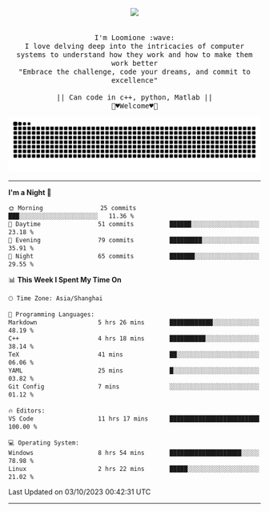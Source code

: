 <p align="center"><img src="https://i.imgur.com/A6bWGFl.gif"/></p>

<p align="center">
  <br />
  <samp>
    I'm Loomione :wave:
    <br />
    I love delving deep into the intricacies of computer systems to understand how they work and how to make them work better
    <br />
    "Embrace the challenge, code your dreams, and commit to excellence"
    <br>
                  <br> || Can code in c++, python, Matlab || <br>
                             🌼♥️Welcome♥️🥰
  </samp>
</p> 
<div align="center">
<picture>
  <source media="(prefers-color-scheme: dark)" srcset="https://raw.githubusercontent.com/Loomione/Loomione/output/github-contribution-grid-snake-dark.svg">
  <source media="(prefers-color-scheme: light)" srcset="https://raw.githubusercontent.com/Loomione/Loomione/output/github-contribution-grid-snake.svg">
  <img alt="github contribution grid snake animation" src="https://raw.githubusercontent.com/Loomione/Loomione/output/github-contribution-grid-snake.svg">
</picture>
</div>

-------

<!--START_SECTION:waka-->
**I'm a Night 🦉** 

```text
🌞 Morning                25 commits          ███░░░░░░░░░░░░░░░░░░░░░░   11.36 % 
🌆 Daytime                51 commits          ██████░░░░░░░░░░░░░░░░░░░   23.18 % 
🌃 Evening                79 commits          █████████░░░░░░░░░░░░░░░░   35.91 % 
🌙 Night                  65 commits          ███████░░░░░░░░░░░░░░░░░░   29.55 % 
```


📊 **This Week I Spent My Time On** 

```text
🕑︎ Time Zone: Asia/Shanghai

💬 Programming Languages: 
Markdown                 5 hrs 26 mins       ████████████░░░░░░░░░░░░░   48.19 % 
C++                      4 hrs 18 mins       ██████████░░░░░░░░░░░░░░░   38.14 % 
TeX                      41 mins             ██░░░░░░░░░░░░░░░░░░░░░░░   06.06 % 
YAML                     25 mins             █░░░░░░░░░░░░░░░░░░░░░░░░   03.82 % 
Git Config               7 mins              ░░░░░░░░░░░░░░░░░░░░░░░░░   01.12 % 

🔥 Editors: 
VS Code                  11 hrs 17 mins      █████████████████████████   100.00 % 

💻 Operating System: 
Windows                  8 hrs 54 mins       ████████████████████░░░░░   78.98 % 
Linux                    2 hrs 22 mins       █████░░░░░░░░░░░░░░░░░░░░   21.02 % 
```


 Last Updated on 03/10/2023 00:42:31 UTC
<!--END_SECTION:waka-->
-------




